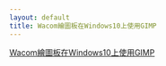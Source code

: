 ```yaml
---
layout: default
title: Wacom繪圖板在Windows10上使用GIMP
---
```


[Wacom繪圖板在Windows10上使用GIMP](./Wacom繪圖板在Windows10上使用GIMP)  
